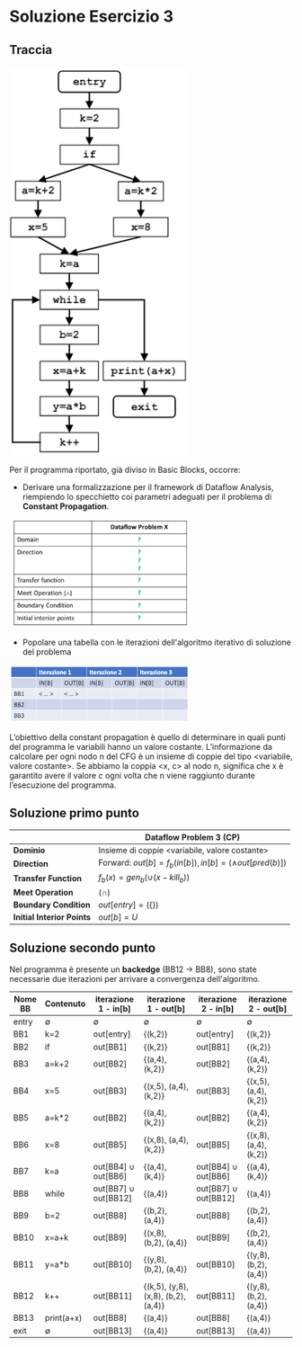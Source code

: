 # Soluzione Esercizio 3

## Traccia

<img style="width:20rem" src="./imgs/cp.PNG" alt="Struttura programma in BB (CP)">

Per il programma riportato, già diviso in Basic Blocks, occorre:

- Derivare una formalizzazione per il framework di Dataflow Analysis, riempiendo lo specchietto coi parametri adeguati per il problema di **Constant Propagation**.

<img style="width:20rem" src="./imgs/specchietto1.PNG" alt="Specchietto formalizzazione">

- Popolare una tabella con le iterazioni dell'algoritmo iterativo di soluzione del problema

<img style="width:20rem" src="./imgs/specchietto2.PNG" alt="Specchietto iterazioni algoritmo">


L’obiettivo della constant propagation è quello di determinare in quali punti del programma le variabili hanno un valore costante.
L’informazione da calcolare per ogni nodo n del CFG è un insieme di coppie del tipo <variabile, valore costante>.
Se abbiamo la coppia <x, c> al nodo n, significa che x è garantito avere il valore _c_ ogni volta che n viene raggiunto durante l’esecuzione del programma.

## Soluzione primo punto

|                               | Dataflow Problem 3 (CP)                                                    |
|-------------------------------|------------------------------------------------------------------------------|
| **Dominio**                   | Insieme di coppie <variabile, valore costante>                          |
| **Direction**                 | Forward: $`out[b] = f_b(in[b]), in[b] = (\wedge out[pred(b)])`$                |
| **Transfer Function**         | $`f_b(x)=gen_b(\cup(x-kill_b))`$                                           |
| **Meet Operation**            | $`(\cap)`$                                                                   |
| **Boundary Condition**        | $`out[entry]=(\{\})`$                                                         |
| **Initial Interior Points**   | $`out[b]=U`$                                                                |

## Soluzione secondo punto

Nel programma è presente un **backedge** (BB12 $`\longrightarrow`$ BB8), sono state necessarie due iterazioni per arrivare a convergenza dell'algoritmo. 

| Nome BB | Contenuto | iterazione 1 - in[b] | iterazione 1 - out[b] | iterazione 2 - in[b] | iterazione 2 - out[b] |
|---------|-----------|-----------------------|------------------------|-----------------------|------------------------|
| entry   | $`\emptyset`$        | $`\emptyset`$                    | $`\emptyset`$                     | $`\emptyset`$                    | $`\emptyset`$                     |
| BB1     | k=2       | out[entry]            | {(k,2)}                | out[entry]            | {(k,2)}                |
| BB2     | if        | out[BB1]              | {(k,2)}                | out[BB1]              | {(k,2)}                |
| BB3     | a=k+2     | out[BB2]              | {(a,4), (k,2)}         | out[BB2]              | {(a,4), (k,2)}         |
| BB4     | x=5       | out[BB3]              | {(x,5), (a,4), (k,2)}  | out[BB3]              | {(x,5), (a,4), (k,2)}  |
| BB5     | a=k*2     | out[BB2]              | {(a,4), (k,2)}         | out[BB2]              | {(a,4), (k,2)}         |
| BB6     | x=8       | out[BB5]              | {(x,8), (a,4), (k,2)}  | out[BB5]              | {(x,8), (a,4), (k,2)}  |
| BB7     | k=a       | out[BB4] $`\cup`$ out[BB6]     | {(a,4), (k,4)}         | out[BB4] $`\cup`$ out[BB6]     | {(a,4), (k,4)}                |
| BB8     | while     | out[BB7] $`\cup`$ out[BB12]    | {(a,4)}                | out[BB7] $`\cup`$ out[BB12]    | {(a,4)}                |
| BB9     | b=2       | out[BB8]              | {(b,2), (a,4)}         | out[BB8]              | {(b,2), (a,4)}         |
| BB10    | x=a+k     | out[BB9]              | {(x,8), (b,2), (a,4)}  | out[BB9]              | {(b,2), (a,4)}  |
| BB11    | y=a*b     | out[BB10]             | {(y,8), (b,2), (a,4)}  | out[BB10]             | {(y,8), (b,2), (a,4)}  |
| BB12    | k++       | out[BB11]             | {(k,5), (y,8), (x,8), (b,2), (a,4)} | out[BB11]    | {(y,8), (b,2), (a,4)} |
| BB13    | print(a+x) | out[BB8]             | {(a,4)}                | out[BB8]              | {(a,4)}                |
| exit    | $`\emptyset`$        | out[BB13]            | {(a,4)}                | out[BB13]             | {(a,4)}                |

